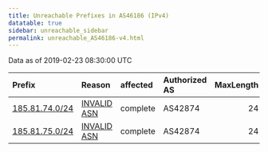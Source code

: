 ```yaml
---
title: Unreachable Prefixes in AS46186 (IPv4)
datatable: true
sidebar: unreachable_sidebar
permalink: unreachable_AS46186-v4.html
---
```


Data as of 2019-02-23 08:30:00 UTC


<div class="datatable-begin"></div>

| Prefix                                                 | Reason                                                                                                | affected   | Authorized AS   |   MaxLength | Anchor                                         |   unreachable /24s |
|:-------------------------------------------------------|:------------------------------------------------------------------------------------------------------|:-----------|:----------------|------------:|:-----------------------------------------------|-------------------:|
| [185.81.74.0/24](https://stat.ripe.net/185.81.74.0/24) | [INVALID ASN](https://rpki-validator.ripe.net/announcement-preview?asn=AS46186&prefix=185.81.74.0/24) | complete   | AS42874         |          24 | [RIPE](unreachable_RIPE_NCC_RPKI_Root-v4.html) |                  1 |
| [185.81.75.0/24](https://stat.ripe.net/185.81.75.0/24) | [INVALID ASN](https://rpki-validator.ripe.net/announcement-preview?asn=AS46186&prefix=185.81.75.0/24) | complete   | AS42874         |          24 | [RIPE](unreachable_RIPE_NCC_RPKI_Root-v4.html) |                  1 |

<div class="datatable-end"></div>